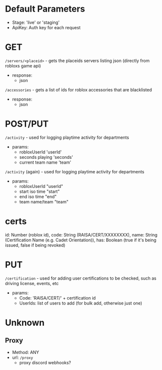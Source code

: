 # Default Parameters
- Stage: 'live' or 'staging'
- ApiKey: Auth key for each request

# GET
`/servers/<placeid>` - gets the placeids servers listing json (directly from robloxs game api)
- response:
    - json

`/accessories` - gets a list of ids for roblox accessories that are blacklisted
- response:
    - json

# POST/PUT
`/activity` - used for logging playtime activity for departments
- params:
    - robloxUserId 'userId'
    - seconds playing 'seconds'
    - current team name 'team'

`/activity` (again) - used for logging playtime activity for departments
- params:
    - robloxUserId "userId"
    - start iso time "start"
    - end iso time "end"
    - team name/team "team"


# certs
id: Number (roblox id),
code: String (RAISA/CERT/XXXXXXXX),
name: String (Certification Name (e.g. Cadet Orientation)),
has: Boolean (true if it's being issued, false if being revoked)

# PUT 
`/certification` - used for adding user certifications to be checked, such as driving license, events, etc
- params:
    - Code: 'RAISA/CERT/' + certification id
    - UserIds: list of users to add (for bulk add, otherwise just one)

# Unknown

## Proxy

- Method: ANY
- url: `/proxy`
    - proxy discord webhooks?